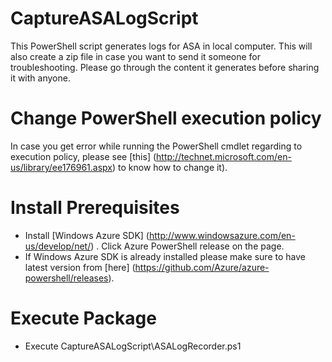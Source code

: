 # CaptureASALogScript
This PowerShell script generates logs for ASA in local computer. This will also create a zip file in case you want to send it someone for troubleshooting. Please go through the content it generates before sharing it with anyone.

# Change PowerShell execution policy
In case you get error while running the PowerShell cmdlet regarding to execution policy, please see [this] (http://technet.microsoft.com/en-us/library/ee176961.aspx) to know how to change it).

# Install Prerequisites
* Install [Windows Azure SDK] (http://www.windowsazure.com/en-us/develop/net/) . Click Azure PowerShell release on the page.
* If Windows Azure SDK is already installed please make sure to have latest version from [here] (https://github.com/Azure/azure-powershell/releases).

# Execute Package
* Execute CaptureASALogScript\ASALogRecorder.ps1
